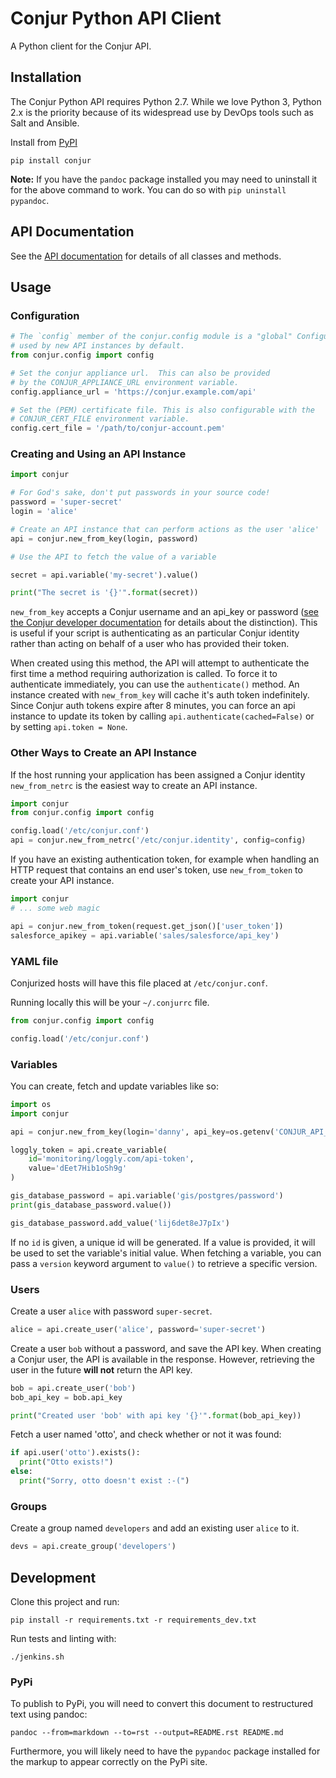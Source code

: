# Conjur Python API Client

A Python client for the Conjur API.

## Installation

The Conjur Python API requires Python 2.7.  While we love Python 3, Python 2.x is the priority because of its
widespread use by DevOps tools such as Salt and Ansible.

Install from [PyPI](https://pypi.python.org/pypi/Conjur)

```
pip install conjur
```

**Note:** If you have the `pandoc` package installed you may need to uninstall it for the above command to work.  You
can do so with `pip uninstall pypandoc`.

## API Documentation

See the [API documentation](https://conjurinc.github.io/api-python) for details
of all classes and methods.


## Usage

### Configuration

```python
# The `config` member of the conjur.config module is a "global" Configuration
# used by new API instances by default.
from conjur.config import config

# Set the conjur appliance url.  This can also be provided
# by the CONJUR_APPLIANCE_URL environment variable.
config.appliance_url = 'https://conjur.example.com/api'

# Set the (PEM) certificate file. This is also configurable with the
# CONJUR_CERT_FILE environment variable.
config.cert_file = '/path/to/conjur-account.pem'
```

### Creating and Using an API Instance

```python
import conjur

# For God's sake, don't put passwords in your source code!
password = 'super-secret'
login = 'alice'

# Create an API instance that can perform actions as the user 'alice'
api = conjur.new_from_key(login, password)

# Use the API to fetch the value of a variable

secret = api.variable('my-secret').value()

print("The secret is '{}'".format(secret))

```

`new_from_key` accepts a Conjur username and an api_key or password
([see the Conjur developer documentation](http://developer.conjur.net/reference/services/authentication/authenticate.html) for details about the distinction).  This is useful if your script is authenticating as an particular Conjur identity rather than acting on behalf of a user who has provided their token.

When created using this method, the API will attempt to authenticate the first time a method requiring
authorization is called.  To force it to authenticate immediately, you can use the `authenticate()` method.
An instance created with `new_from_key` will cache it's auth token indefinitely.
Since Conjur auth tokens expire after 8 minutes, you can force an api instance to update its token
by calling `api.authenticate(cached=False)` or by setting `api.token = None`.



### Other Ways to Create an API Instance

If the host running your application has been assigned a Conjur identity
`new_from_netrc` is the easiest way to create an API instance.

```python
import conjur
from conjur.config import config

config.load('/etc/conjur.conf')
api = conjur.new_from_netrc('/etc/conjur.identity', config=config)
```


If you have an existing authentication token, for example when handling
an HTTP request that contains an end user's token, use `new_from_token` to create your API instance.

```python
import conjur
# ... some web magic

api = conjur.new_from_token(request.get_json()['user_token'])
salesforce_apikey = api.variable('sales/salesforce/api_key')
```

### YAML file

Conjurized hosts will have this file placed at `/etc/conjur.conf`.

Running locally this will be your `~/.conjurrc` file.

```python
from conjur.config import config

config.load('/etc/conjur.conf')
```

### Variables

You can create, fetch and update variables like so:

```python
import os
import conjur

api = conjur.new_from_key(login='danny', api_key=os.getenv('CONJUR_API_KEY'))

loggly_token = api.create_variable(
    id='monitoring/loggly.com/api-token',
    value='dEet7Hib1oSh9g'
)

gis_database_password = api.variable('gis/postgres/password')
print(gis_database_password.value())

gis_database_password.add_value('lij6det8eJ7pIx')
```

If no `id` is given, a unique id will be generated.  If a value is provided, it will
be used to set the variable's initial value. When fetching a variable, you can pass
a `version` keyword argument to `value()` to retrieve a specific version.


### Users

Create a user `alice` with password `super-secret`.

```python
alice = api.create_user('alice', password='super-secret')
```

Create a user `bob` without a password, and save the API key.  When creating
a Conjur user, the API is available in the response.  However, retrieving the
user in the future **will not** return the API key.

```python
bob = api.create_user('bob')
bob_api_key = bob.api_key

print("Created user 'bob' with api key '{}'".format(bob_api_key))
```

Fetch a user named 'otto', and check whether or not it was found:

```python
if api.user('otto').exists():
  print("Otto exists!")
else:
  print("Sorry, otto doesn't exist :-(")
```


### Groups

Create a group named `developers` and add an existing user `alice` to it.

```python
devs = api.create_group('developers')

```



## Development

Clone this project and run:

```
pip install -r requirements.txt -r requirements_dev.txt
```

Run tests and linting with:

```
./jenkins.sh
```

### PyPi

To publish to PyPi, you will need to convert this document to restructured
text using pandoc: 

```
pandoc --from=markdown --to=rst --output=README.rst README.md
```

Furthermore, you will likely need to have the `pypandoc` package installed
for the markup to appear correctly on the PyPi site.  
